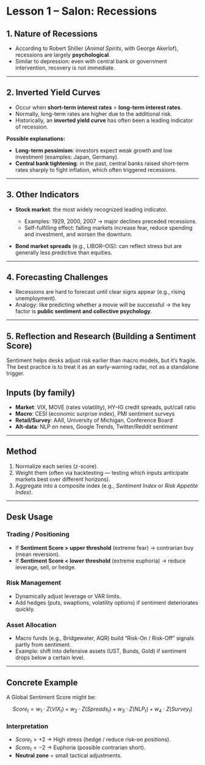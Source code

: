 # Lesson 1 – Salon: Recessions

## 1. Nature of Recessions
- According to Robert Shiller (*Animal Spirits*, with George Akerlof), recessions are largely **psychological**.  
- Similar to depression: even with central bank or government intervention, recovery is not immediate.  

---

## 2. Inverted Yield Curves
- Occur when **short-term interest rates** > **long-term interest rates**.  
- Normally, long-term rates are higher due to the additional risk.  
- Historically, an **inverted yield curve** has often been a leading indicator of recession.  

**Possible explanations:**
- **Long-term pessimism**: investors expect weak growth and low investment (examples: Japan, Germany).  
- **Central bank tightening**: in the past, central banks raised short-term rates sharply to fight inflation, which often triggered recessions.  

---

## 3. Other Indicators
- **Stock market**: the most widely recognized leading indicator.  
  - Examples: 1929, 2000, 2007 → major declines preceded recessions.  
  - Self-fulfilling effect: falling markets increase fear, reduce spending and investment, and worsen the downturn.  

- **Bond market spreads** (e.g., LIBOR–OIS): can reflect stress but are generally less predictive than equities.  

---

## 4. Forecasting Challenges
- Recessions are hard to forecast until clear signs appear (e.g., rising unemployment).  
- Analogy: like predicting whether a movie will be successful → the key factor is **public sentiment and collective psychology**.  

---

## 5. Reflection and Research (Building a Sentiment Score)
Sentiment helps desks adjust risk earlier than macro models, but it’s fragile. The best practice is to treat it as an early-warning radar, not as a standalone trigger.

## Inputs (by family)

- **Market**: VIX, MOVE (rates volatility), HY–IG credit spreads, put/call ratio  
- **Macro**: CESI (economic surprise index), PMI sentiment surveys  
- **Retail/Survey**: AAII, University of Michigan, Conference Board  
- **Alt-data**: NLP on news, Google Trends, Twitter/Reddit sentiment  

---

##  Method

1. Normalize each series (z-score).  
2. Weight them (often via backtesting — testing which inputs anticipate markets best over different horizons).  
3. Aggregate into a composite index (e.g., *Sentiment Index* or *Risk Appetite Index*).  

---

##  Desk Usage

### Trading / Positioning
- If **Sentiment Score > upper threshold** (extreme fear) → contrarian buy (mean reversion).  
- If **Sentiment Score < lower threshold** (extreme euphoria) → reduce leverage, sell, or hedge.  

### Risk Management
- Dynamically adjust leverage or VAR limits.  
- Add hedges (puts, swaptions, volatility options) if sentiment deteriorates quickly.  

### Asset Allocation
- Macro funds (e.g., Bridgewater, AQR) build “Risk-On / Risk-Off” signals partly from sentiment.  
- Example: shift into defensive assets (UST, Bunds, Gold) if sentiment drops below a certain level.  

---

##  Concrete Example

A Global Sentiment Score might be:

$$
Score_t = w_1 \cdot Z(VIX_t) + w_2 \cdot Z(Spreads_t) + w_3 \cdot Z(NLP_t) + w_4 \cdot Z(Survey_t)
$$

### Interpretation
- $Score_t > +2$ → High stress (hedge / reduce risk-on positions).  
- $Score_t < -2$ → Euphoria (possible contrarian short).  
- **Neutral zone** = small tactical adjustments.  

